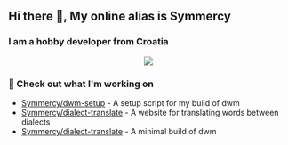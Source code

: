 ## Hi there 👋, My online alias is Symmercy
### I am a hobby developer from Croatia

<p align="center"><a href="https://github.com/anuraghazra/github-readme-stats">
  <img align="center" src="https://github-readme-stats.vercel.app/api?username=Symmercy&show_icons=true&theme=tokyonight" />
</a></p>

### 👷 Check out what I'm working on

- [Symmercy/dwm-setup](https://github.com/Symmercy/dwm-setup) - A setup script for my build of dwm
- [Symmercy/dialect-translate](https://github.com/Symmercy/dialect-translate) - A website for translating words between dialects
- [Symmercy/dialect-translate](https://github.com/Symmercy/dwm) - A minimal build of dwm






